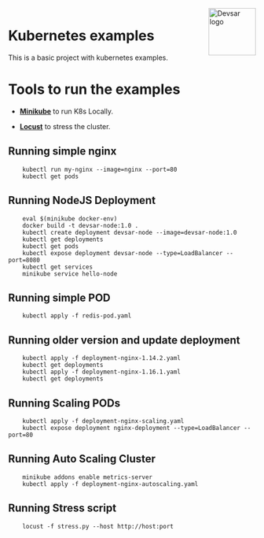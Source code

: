 <img src="https://devsar.s3-sa-east-1.amazonaws.com/logo_emails-02.png" alt="Devsar logo" title="Devsar Talks" align="right" height="96" width="96"/>

# Kubernetes examples

This is a basic project with kubernetes examples.

# Tools to run the examples

- <a href="https://minikube.sigs.k8s.io" target="_blank">**Minikube**</a> to run K8s Locally.

- <a href="https://locust.io" target="_blank">**Locust**</a> to stress the cluster.


## Running simple nginx

        kubectl run my-nginx --image=nginx --port=80
        kubectl get pods


## Running NodeJS Deployment

        eval $(minikube docker-env)
        docker build -t devsar-node:1.0 .
        kubectl create deployment devsar-node --image=devsar-node:1.0
        kubectl get deployments
        kubectl get pods
        kubectl expose deployment devsar-node --type=LoadBalancer --port=8080
        kubectl get services
        minikube service hello-node

## Running simple POD

        kubectl apply -f redis-pod.yaml

## Running older version and update deployment

        kubectl apply -f deployment-nginx-1.14.2.yaml
        kubectl get deployments
        kubectl apply -f deployment-nginx-1.16.1.yaml
        kubectl get deployments

## Running Scaling PODs
        
        kubectl apply -f deployment-nginx-scaling.yaml
        kubectl expose deployment nginx-deployment --type=LoadBalancer --port=80

## Running Auto Scaling Cluster

        minikube addons enable metrics-server
        kubectl apply -f deployment-nginx-autoscaling.yaml      

## Running Stress script
        locust -f stress.py --host http://host:port 

